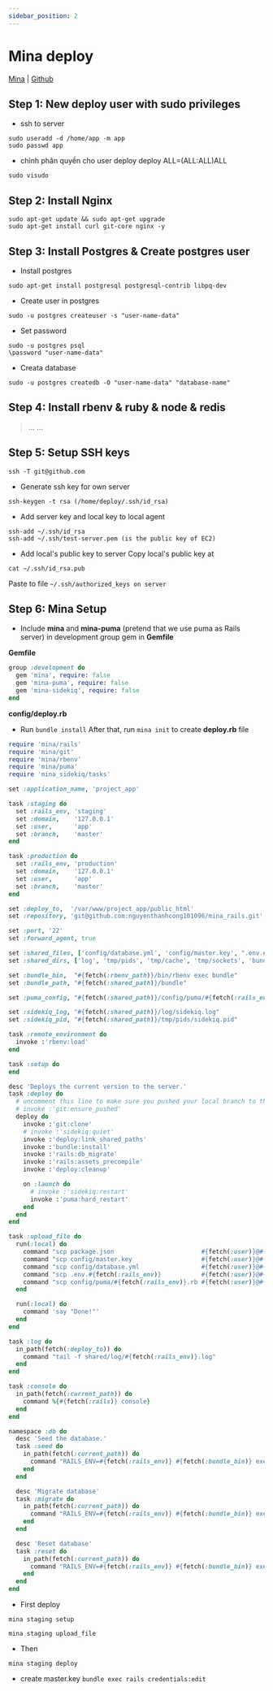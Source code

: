 ```yaml
---
sidebar_position: 2
---
```


# Mina deploy

[Mina](http://nadarei.co/mina/) | [Github](https://github.com/mina-deploy/mina/tree/2608e50049cf21b1425c8bb7c3e5dd0e964b725f/docs)

## Step 1: New deploy user with sudo privileges
* ssh to server

```
sudo useradd -d /home/app -m app
sudo passwd app
```

* chỉnh phân quyền cho user deploy deploy ALL=(ALL:ALL)ALL

`sudo visudo`

## Step 2: Install Nginx

```
sudo apt-get update && sudo apt-get upgrade
sudo apt-get install curl git-core nginx -y
```

## Step 3: Install Postgres & Create postgres user

* Install postgres

`sudo apt-get install postgresql postgresql-contrib libpq-dev`

* Create user in postgres

`sudo -u postgres createuser -s "user-name-data"`

* Set password

```
sudo -u postgres psql
\password "user-name-data"
```
* Creata database

```sudo -u postgres createdb -O "user-name-data" "database-name"```

## Step 4: Install rbenv & ruby & node & redis
> ...
> ...

## Step 5:  Setup SSH keys

`ssh -T git@github.com`

* Generate ssh key for own server

 `ssh-keygen -t rsa (/home/deploy/.ssh/id_rsa)`
* Add server key and local key to local agent

```
ssh-add ~/.ssh/id_rsa
ssh-add ~/.ssh/test-server.pem (is the public key of EC2)
```

* Add local's public key to server Copy local's public key at 

`cat ~/.ssh/id_rsa.pub`

Paste to file `~/.ssh/authorized_keys on server`

## Step 6: Mina Setup
* Include **mina** and **mina-puma** (pretend that we use puma as Rails server) in development group gem in **Gemfile**

**Gemfile**

```ruby
group :development do
  gem 'mina', require: false
  gem 'mina-puma', require: false
  gem 'mina-sidekiq', require: false
end
```

**config/deploy.rb**

* Run `bundle install` After that, run `mina init` to create **deploy.rb** file

```ruby
require 'mina/rails'
require 'mina/git'
require 'mina/rbenv'
require 'mina/puma'
require 'mina_sidekiq/tasks'

set :application_name, 'project_app'

task :staging do
  set :rails_env, 'staging'
  set :domain,    '127.0.0.1'
  set :user,      'app'
  set :branch,    'master'
end

task :production do
  set :rails_env, 'production'
  set :domain,    '127.0.0.1'
  set :user,      'app'
  set :branch,    'master'
end

set :deploy_to,  '/var/www/project_app/public_html'
set :repository, 'git@github.com:nguyenthanhcong101096/mina_rails.git'

set :port, '22'
set :forward_agent, true

set :shared_files, ['config/database.yml', 'config/master.key', ".env.#{fetch(:rails_env)}"]
set :shared_dirs, ['log', 'tmp/pids', 'tmp/cache', 'tmp/sockets', 'bundle', 'public/packs', 'config/puma', 'node_modules', 'public/uploads']

set :bundle_bin,  "#{fetch(:rbenv_path)}/bin/rbenv exec bundle"
set :bundle_path, "#{fetch(:shared_path)}/bundle"

set :puma_config, "#{fetch(:shared_path)}/config/puma/#{fetch(:rails_env)}.rb"

set :sidekiq_log, "#{fetch(:shared_path)}/log/sidekiq.log"
set :sidekiq_pid, "#{fetch(:shared_path)}/tmp/pids/sidekiq.pid"

task :remote_environment do
  invoke :'rbenv:load'
end

task :setup do
end

desc 'Deploys the current version to the server.'
task :deploy do
  # uncomment this line to make sure you pushed your local branch to the remote origin
  # invoke :'git:ensure_pushed'
  deploy do
    invoke :'git:clone'
    # invoke :'sidekiq:quiet'
    invoke :'deploy:link_shared_paths'
    invoke :'bundle:install'
    invoke :'rails:db_migrate'
    invoke :'rails:assets_precompile'
    invoke :'deploy:cleanup'

    on :launch do
      # invoke :'sidekiq:restart'
      invoke :'puma:hard_restart'
    end
  end
end

task :upload_file do
  run(:local) do
    command "scp package.json                        #{fetch(:user)}@#{fetch(:domain)}:#{fetch(:shared_path)}/package.json"
    command "scp config/master.key                   #{fetch(:user)}@#{fetch(:domain)}:#{fetch(:shared_path)}/config/master.key"
    command "scp config/database.yml                 #{fetch(:user)}@#{fetch(:domain)}:#{fetch(:shared_path)}/config/database.yml"
    command "scp .env.#{fetch(:rails_env)}           #{fetch(:user)}@#{fetch(:domain)}:#{fetch(:shared_path)}/.env.#{fetch(:rails_env)}"
    command "scp config/puma/#{fetch(:rails_env)}.rb #{fetch(:user)}@#{fetch(:domain)}:#{fetch(:shared_path)}/config/puma/#{fetch(:rails_env)}.rb"
  end

  run(:local) do
    command 'say "Done!"'
  end
end

task :log do
  in_path(fetch(:deploy_to)) do
    command "tail -f shared/log/#{fetch(:rails_env)}.log"
  end
end

task :console do
  in_path(fetch(:current_path)) do
    command %{#{fetch(:rails)} console}
  end
end

namespace :db do
  desc 'Seed the database.'
  task :seed do
    in_path(fetch(:current_path)) do
      command "RAILS_ENV=#{fetch(:rails_env)} #{fetch(:bundle_bin)} exec rake db:seed"
    end
  end

  desc 'Migrate database'
  task :migrate do
    in_path(fetch(:current_path)) do
      command "RAILS_ENV=#{fetch(:rails_env)} #{fetch(:bundle_bin)} exec rake db:migrate"
    end
  end

  desc 'Reset database'
  task :reset do
    in_path(fetch(:current_path)) do
      command "RAILS_ENV=#{fetch(:rails_env)} #{fetch(:bundle_bin)} exec rake db:drop db:create"
    end
  end
end
```

* First deploy

`mina staging setup`

`mina staging upload_file`

* Then

`mina staging deploy`

* create master.key
`bundle exec rails credentials:edit`
